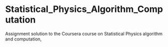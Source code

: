 # Statistical_Physics_Algorithm_Computation
Assignment solution to the Coursera course on Statistical Physics algorithm and computation,
